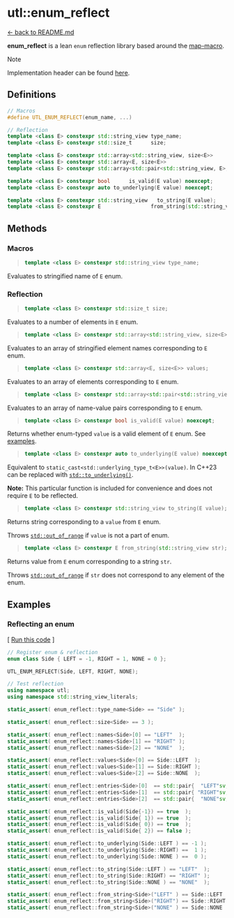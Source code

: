 # utl::enum_reflect

[<- back to README.md](..)

**enum_reflect** is a lean `enum` reflection library based around the [map-macro](https://github.com/swansontec/map-macro).

> [!Note]
> Implementation header can be found [here](../include/UTL/enum_reflect.hpp).

## Definitions

```cpp
// Macros
#define UTL_ENUM_REFLECT(enum_name, ...)

// Reflection
template <class E> constexpr std::string_view type_name;
template <class E> constexpr std::size_t      size;

template <class E> constexpr std::array<std::string_view, size<E>>               names;
template <class E> constexpr std::array<E, size<E>>                              values;
template <class E> constexpr std::array<std::pair<std::string_view, E>, size<E>> entries;

template <class E> constexpr bool      is_valid(E value) noexcept;
template <class E> constexpr auto to_underlying(E value) noexcept;

template <class E> constexpr std::string_view   to_string(E value);
template <class E> constexpr E                from_string(std::string_view str);
```

## Methods

### Macros

> ```cpp
> template <class E> constexpr std::string_view type_name;
> ```

Evaluates to stringified name of `E` enum.

### Reflection

> ```cpp
> template <class E> constexpr std::size_t size;
> ```

Evaluates to a number of elements in `E` enum.

> ```cpp
> template <class E> constexpr std::array<std::string_view, size<E>> names;
> ```

Evaluates to an array of stringified element names corresponding to `E` enum.

> ```cpp
> template <class E> constexpr std::array<E, size<E>> values;
> ```

Evaluates to an array of elements corresponding to `E` enum.

> ```cpp
> template <class E> constexpr std::array<std::pair<std::string_view, E>, size<E>> entries;
> ```

Evaluates to an array of name-value pairs corresponding to `E` enum.

> ```cpp
> template <class E> constexpr bool is_valid(E value) noexcept;
> ```

Returns whether enum-typed `value` is a valid element of `E` enum. See [examples](#reflecting-an-enum).

> ```cpp
> template <class E> constexpr auto to_underlying(E value) noexcept;
> ```

Equivalent to `static_cast<std::underlying_type_t<E>>(value)`. In C++23 can be replaced with [`std::to_underlying()`](https://en.cppreference.com/w/cpp/utility/to_underlying).

**Note:** This particular function is included for convenience and does not require `E` to be reflected.

> ```cpp
> template <class E> constexpr std::string_view to_string(E value);
> ```

Returns string corresponding to a `value` from `E` enum.

Throws [`std::out_of_range`](https://en.cppreference.com/w/cpp/error/out_of_range) if `value` is not a part of enum.

> ```cpp
> template <class E> constexpr E from_string(std::string_view str);
> ```

Returns value from `E` enum corresponding to a string `str`.

Throws [`std::out_of_range`](https://en.cppreference.com/w/cpp/error/out_of_range) if `str` does not correspond to any element of the enum.

## Examples

### Reflecting an enum

[ [Run this code](https://godbolt.org/#z:OYLghAFBqd5QCxAYwPYBMCmBRdBLAF1QCcAaPECAMzwBtMA7AQwFtMQByARg9KtQYEAysib0QXACx8BBAKoBnTAAUAHpwAMvAFYTStJg1DIApACYAQuYukl9ZATwDKjdAGFUtAK4sGe1wAyeAyYAHI%2BAEaYxCAA7KQADqgKhE4MHt6%2BekkpjgJBIeEsUTHxdpgOaUIETMQEGT5%2BXLaY9nkM1bUEBWGR0XG2NXUNWc0KQ93BvcX9sQCUtqhexMjsHOYAzMHI3lgA1CYbbggEBAkKIAD0l8RMAO4AdMCECF4RXkorsowED2gslwAIixCMQ8BZUMB0IZUAA3S5yAAqAUuLCY42ilxSRnoAH1trtMAjkQ8EAkEodsCYNABBak0657ABKmGeGOIe0YPgOZgAbHtiJgqG00vSuSw9jt0Qo9kI8PsTLELHsAtgAGKIg4bQF7AC0zWZAEkAOIACU1hx1BtCAHlQtgtTqNAdYoDDlZafSkQFcdhQnIALK4pnq1VuREQOVYUgq9WImNMk3mmO2%2B1zd30%2BnBAh7NHBCBzF0eml7Ut7RmIzDjAVCkUCellvYfYLAPbMNgKBJMVZNgi0DO0xvNoxt1hVrs98boEAgcZgoy42F4TB3XG0QjRMQKAd0wdl8ZMRzIXHS6IECCchg%2BXGC4UVAgzggATwSmFx7cwhzcUc/GwdlstHkzB/cwzD2dMNmLBt9xqI8TwUT5z0va9bzaGcUgAL1/b95V/f9tUAjZwJ3aDSwPODTzqC9xRvWt7xnD9tyOEC/xMABWCwNHYnUAO1IDVQ1UDSwg4tG3IvBj0opCaNQ%2BiQEYr8WKpDiuG4x1ANAxMzURISRNIvZxMkhCz2oq8WFou8HAYscmJwrBKXYiwzDU3ieLMMxUypdzhJIvcyNgiT4MQ0yULoqyQFhMQvCrRTcIcjiuLYniCL4n8ZwEzViMg/TDKCkzkPM2Twsi7wYuYuLWJUlyUp1NKQC080stEmDD0CqSQsKsKHwiqKyrsvDHOcpL1NS3CZ08nzss9PyDICozgoKiy0JAH4wT6pTHMSnURp1KcZy7PBiEVZV%2BLjUCFFhGM6oy0tFR1PSZty9rFqK7rVuXWyNqq4adtm6cQAOo6lSAhqdPci6rrG%2BqkwtV0mpyua8qol6upnd71oq5SnLU369oBphDuO273M887LtlKGJpde7fJLFqKOM5GZNRkA8AURcxHlSM4qVfU7sLVy9gIYhosm5r/Na%2Bb8uZyzurZjn13Qbn7OB1TXQFmqhZFzAxYRyWkeksylrk%2BWSq5kDga49XfuF0X4cexHnpl5bTc5pWLeVZzrcFqgtx1h7dzpiWGYW525KIXEvAYLBiFoJ8W2V9gQBujW3T4/V7aD2b9ado3XsfVBI%2Bj6I44TurQdTwC9i4TOxMdxnDdC2WC6LmPS6MRPxrtB1K74vZnQDvWQ%2BlvOWYjucy6hlPftAjKhNr%2Bm2objrjfC8fhcnrAZwrmf3NB3SdzrnPl5R5uQHX%2BdgE7kAJt7tyPO7%2BfB4d4/Q9Hs%2BqGIVBzInoxYvsv8EBZ5nW8nfCmW9k5xl1i/YeTN37LU/t/XEv9gD/zwkAveMNQJgPLjDBewcl5vybggr%2BP8N5/3KgA7AGCH72l0r9OqVNB6unpBwBYtBOBsV4H4DgWhSCoE4G4aw1gDJLBWDrTYPBSAPl4WwhYABrEAvI2IPA2LEAAHGxAAnBoDQGiNhmHUVo9R%2BhOCSG4ZoXgAiOC8AuBoaRliFhwFgDARAKBv4JDoNEcglB/iePoDEKURguC8l0XwOgBBogXAgBESxpAIjBFqE%2BTgUiEnMGIE%2BG0ERtD0W4Lwf4bBBA2gYHHOJWB3jADcGIWgFw8mkCwGiHEaw%2BH4EFJUWEVY4mYFUBULwkS4nZlaHE9cERbgZI8FvWR0iwQsBSbwDpxAIjJEwICTAjTgDriMI4vgBhgAKAAGrLjuDaV8PCpH8EECIMQ7ApAyEEIoFQ6gpm6GaAYLZphLDWH0HgCIFxIALFQAkdotTdRTktB8qwlguCxD1DaMwViFlgiwH8gsLQ6x%2BAgK4EYTRSCBCmEUEo2RkipAENioluQ0g9AJf0MYrR7xVAmGS2l6LOh1CpX0GIYxGWeEaHoA8bL8UcokAsBQYjVjCtMRwLhpAeF8OsXsVQ6jeS6l5JISUbzWwhIeBobVewIC4EICQHkGwuBzF4DIrQcwFgIEwEwGOlB2FmN4LMti9jZVWM4LYkA9iLVsNIM4txSwzh9J8RAPxXjiChDHJwRVyrVXqsMJq3k2rtW8EwPgIgSK9AXOEKIcQtyc0PLUHEl5pA7i3ASHMx1UqLFTOsTaPpCQ%2Bl7FQFQBVSqVVqqCUmlNzoIAeBYP46IxrTXmscQokAkhk28i0ZIMwXAlUaG0bELgITJXmNIC6t1cTrFep9eO0giiNiSAeLyedkgNBaK0fO3kK6NBmGkBwjgGxa1ys9Q42RVrJXwplTu99vqv0LJSM4SQQA%3D%3D%3D) ]

```cpp
// Register enum & reflection
enum class Side { LEFT = -1, RIGHT = 1, NONE = 0 };

UTL_ENUM_REFLECT(Side, LEFT, RIGHT, NONE);

// Test reflection
using namespace utl;
using namespace std::string_view_literals;

static_assert( enum_reflect::type_name<Side> == "Side" );

static_assert( enum_reflect::size<Side> == 3 );

static_assert( enum_reflect::names<Side>[0] == "LEFT"  );
static_assert( enum_reflect::names<Side>[1] == "RIGHT" );
static_assert( enum_reflect::names<Side>[2] == "NONE"  );

static_assert( enum_reflect::values<Side>[0] == Side::LEFT  );
static_assert( enum_reflect::values<Side>[1] == Side::RIGHT );
static_assert( enum_reflect::values<Side>[2] == Side::NONE  );

static_assert( enum_reflect::entries<Side>[0]  == std::pair{  "LEFT"sv, Side::LEFT  } );
static_assert( enum_reflect::entries<Side>[1]  == std::pair{ "RIGHT"sv, Side::RIGHT } );
static_assert( enum_reflect::entries<Side>[2]  == std::pair{  "NONE"sv, Side::NONE  } );

static_assert( enum_reflect::is_valid(Side{-1}) == true  );
static_assert( enum_reflect::is_valid(Side{ 1}) == true  );
static_assert( enum_reflect::is_valid(Side{ 0}) == true  );
static_assert( enum_reflect::is_valid(Side{ 2}) == false );

static_assert( enum_reflect::to_underlying(Side::LEFT ) == -1 );
static_assert( enum_reflect::to_underlying(Side::RIGHT) ==  1 );
static_assert( enum_reflect::to_underlying(Side::NONE ) ==  0 );

static_assert( enum_reflect::to_string(Side::LEFT ) == "LEFT"  );
static_assert( enum_reflect::to_string(Side::RIGHT) == "RIGHT" );
static_assert( enum_reflect::to_string(Side::NONE ) == "NONE"  );

static_assert( enum_reflect::from_string<Side>("LEFT" ) == Side::LEFT  );
static_assert( enum_reflect::from_string<Side>("RIGHT") == Side::RIGHT );
static_assert( enum_reflect::from_string<Side>("NONE" ) == Side::NONE  );
```